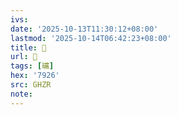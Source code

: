 ```yaml
---
ivs:
date: '2025-10-13T11:30:12+08:00'
lastmod: '2025-10-14T06:42:23+08:00'
title: 󰤷
url: 󰤷
tags: [礦]
hex: '7926'
src: GHZR
note:
---
```

